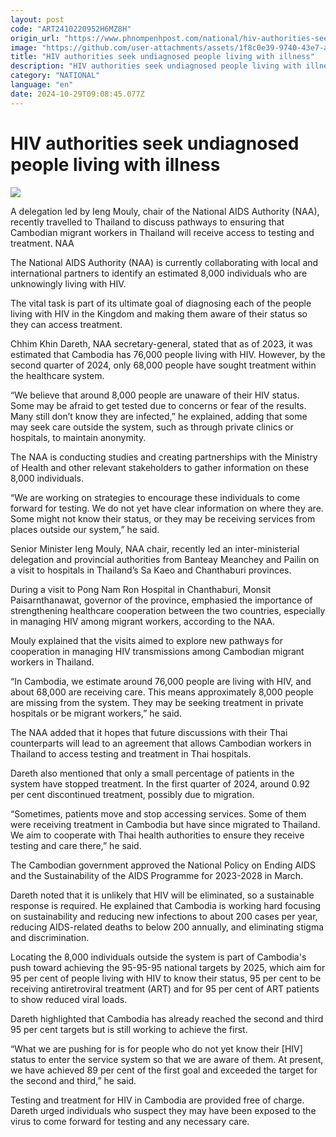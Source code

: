 ```yaml
---
layout: post
code: "ART2410220952H6MZ8H"
origin_url: "https://www.phnompenhpost.com/national/hiv-authorities-seek-undiagnosed-people-living-with-illness"
image: "https://github.com/user-attachments/assets/1f8c0e39-9740-43e7-a774-64ae14bfcdcb"
title: "HIV authorities seek undiagnosed people living with illness"
description: "​​HIV authorities seek undiagnosed people living with illness​"
category: "NATIONAL"
language: "en"
date: 2024-10-29T09:08:45.077Z
---
```


# HIV authorities seek undiagnosed people living with illness

![](https://github.com/user-attachments/assets/6b810712-8efd-42e4-a07d-3144df5c2130)

A delegation led by Ieng Mouly, chair of the National AIDS Authority (NAA), recently travelled to Thailand to discuss pathways to ensuring that Cambodian migrant workers in Thailand will receive access to testing and treatment. NAA

The National AIDS Authority (NAA) is currently collaborating with local and international partners to identify an estimated 8,000 individuals who are unknowingly living with HIV.

The vital task is part of its ultimate goal of diagnosing each of the people living with HIV in the Kingdom and making them aware of their status so they can access treatment.

Chhim Khin Dareth, NAA secretary-general, stated that as of 2023, it was estimated that Cambodia has 76,000 people living with HIV. However, by the second quarter of 2024, only 68,000 people have sought treatment within the healthcare system.

“We believe that around 8,000 people are unaware of their HIV status. Some may be afraid to get tested due to concerns or fear of the results. Many still don’t know they are infected,” he explained, adding that some may seek care outside the system, such as through private clinics or hospitals, to maintain anonymity.

The NAA is conducting studies and creating partnerships with the Ministry of Health and other relevant stakeholders to gather information on these 8,000 individuals.

“We are working on strategies to encourage these individuals to come forward for testing. We do not yet have clear information on where they are. Some might not know their status, or they may be receiving services from places outside our system,” he said. 

Senior Minister Ieng Mouly, NAA chair, recently led an inter-ministerial delegation and provincial authorities from Banteay Meanchey and Pailin on a visit to hospitals in Thailand’s Sa Kaeo and Chanthaburi provinces.

During a visit to Pong Nam Ron Hospital in Chanthaburi, Monsit Paisarnthanawat, governor of the province, emphasied the importance of strengthening healthcare cooperation between the two countries, especially in managing HIV among migrant workers, according to the NAA. 

Mouly explained that the visits aimed to explore new pathways for cooperation in managing HIV transmissions among Cambodian migrant workers in Thailand.

“In Cambodia, we estimate around 76,000 people are living with HIV, and about 68,000 are receiving care. This means approximately 8,000 people are missing from the system. They may be seeking treatment in private hospitals or be migrant workers,” he said.

The NAA added that it hopes that future discussions with their Thai counterparts will lead to an agreement that allows Cambodian workers in Thailand to access testing and treatment in Thai hospitals.

Dareth also mentioned that only a small percentage of patients in the system have stopped treatment. In the first quarter of 2024, around 0.92 per cent discontinued treatment, possibly due to migration.

“Sometimes, patients move and stop accessing services. Some of them were receiving treatment in Cambodia but have since migrated to Thailand. We aim to cooperate with Thai health authorities to ensure they receive testing and care there,” he said. 

The Cambodian government approved the National Policy on Ending AIDS and the Sustainability of the AIDS Programme for 2023-2028 in March. 

Dareth noted that it is unlikely that HIV will be eliminated, so a sustainable response is required. He explained that Cambodia is working hard focusing on sustainability and reducing new infections to about 200 cases per year, reducing AIDS-related deaths to below 200 annually, and eliminating stigma and discrimination.

Locating the 8,000 individuals outside the system is part of Cambodia's push toward achieving the 95-95-95 national targets by 2025, which aim for 95 per cent of people living with HIV to know their status, 95 per cent to be receiving antiretroviral treatment (ART) and for 95 per cent of ART patients to show reduced viral loads.

Dareth highlighted that Cambodia has already reached the second and third 95 per cent targets but is still working to achieve the first.

“What we are pushing for is for people who do not yet know their \[HIV\] status to enter the service system so that we are aware of them. At present, we have achieved 89 per cent of the first goal and exceeded the target for the second and third,” he said.

Testing and treatment for HIV in Cambodia are provided free of charge. Dareth urged individuals who suspect they may have been exposed to the virus to come forward for testing and any necessary care.